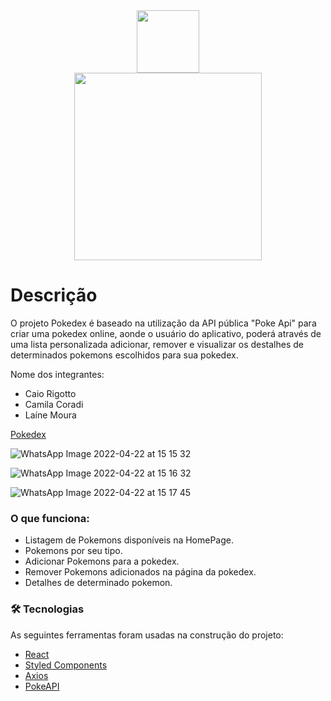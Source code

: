 
<div align="center" > <img width="100vw" src="https://img.icons8.com/plasticine/344/pokeball.png"/></div>
<div align="center" > <img width="300vw" src="https://user-images.githubusercontent.com/56762847/163064756-6ba2cf4f-e2e5-4127-a145-6fc3c3e9e8a1.png"/> </div>
  


# Descrição

O projeto Pokedex é baseado na utilização da API pública "Poke Api" para criar uma pokedex online, aonde o usuário do aplicativo, poderá através de uma lista personalizada adicionar, remover e visualizar os destalhes de determinados pokemons escolhidos para sua pokedex.

  Nome dos integrantes: 
- Caio Rigotto
- Camila Coradi
- Laíne Moura

[Pokedex](https://certain-grandfather.surge.sh/)

![WhatsApp Image 2022-04-22 at 15 15 32](https://user-images.githubusercontent.com/93163329/164772111-dd5c24a3-2105-4c31-ae1f-13cb0329275a.jpeg)

![WhatsApp Image 2022-04-22 at 15 16 32](https://user-images.githubusercontent.com/93163329/164772123-7525d711-af65-495f-bca9-bb46e3ea9335.jpeg)

![WhatsApp Image 2022-04-22 at 15 17 45](https://user-images.githubusercontent.com/93163329/164772132-8960625c-b468-4c34-8c6c-f5aaba4f0083.jpeg)

### O que funciona:
- Listagem de Pokemons disponíveis na HomePage.
- Pokemons por seu tipo.
- Adicionar Pokemons para a pokedex.
- Remover Pokemons adicionados na página da pokedex.
- Detalhes de determinado pokemon.

### 🛠 Tecnologias

As seguintes ferramentas foram usadas na construção do projeto:
- [React](https://pt-br.reactjs.org/)
- [Styled Components](https://styled-components.com/)
- [Axios](https://axios-http.com/ptbr/docs/intro)
- [PokeAPI](https://pokeapi.co/)


